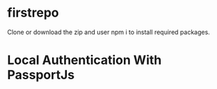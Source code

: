 # firstrepo
Clone or download the zip and user npm i to install required packages.
<h1>Local Authentication With PassportJs</h1>
